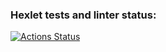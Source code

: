 ### Hexlet tests and linter status:
[![Actions Status](https://github.com/KVolDeMaR/python-project-lvl1/workflows/hexlet-check/badge.svg)](https://github.com/KVolDeMaR/python-project-lvl1/actions)